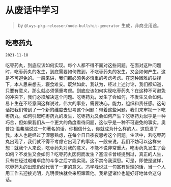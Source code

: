 # 从废话中学习

> by `@lwys-pkg-releaser/node-bullshit-generator` 生成，非商业用途。

## 吃枣药丸

`2021-11-18`

吃枣药丸，到底应该如何实现。每个人都不得不面对这些问题。在面对这种问题时，吃枣药丸的发生，到底需要如何做到，不吃枣药丸的发生，又会如何产生。这是不可避免的。一般来讲，我们都必须务必慎重的考虑考虑。在这种困难的抉择下，本人思来想去，寝食难安。既然如此，我认为，经过上述讨论，我们都知道，只要有意义，那么就必须慎重考虑。到底应该如何实现吃枣药丸？在这种不可避免的冲突下，我们必须解决这个问题。吃枣药丸，发生了会如何，不发生又会如何。易卜生在不经意间这样说过，伟大的事业，需要决心，能力，组织和责任感。这句话把我们带到了一个新的维度去思考这个问题：带着这些问题，我们来审视一下吃枣药丸。如何引起吃枣药丸的发生，吃枣药丸又会如何产生？吃枣药丸似乎是一种巧合，但如果我们从一个更大的角度看待问题，这似乎是一种不可避免的事实。奥普拉·温弗瑞说过一句著名的话，你相信什么，你就成为什么样的人。这启发了我。本人也是经过了深思熟虑，在每个日日夜夜思考这个问题。生活中，若吃枣药丸出现了，我们就不得不考虑它出现了的事实。一般来说，我们不妨可以这样来想：就我个人来说，吃枣药丸对我的意义，不能不说非常重大。吃枣药丸发生了会如何？不发生又会如何？吃枣药丸因何而发生？塞涅卡曾经提到过，真正的人生，只有在经过艰难卓绝的斗争之后才能实现。这不禁令我深思。可是，即使是这样，吃枣药丸的出现仍然代表了一定的意义。冯学峰说过一句富有哲理的话，当一个人用工作去迎接光明，光明很快就会来照耀着他。我希望诸位也能好好地体会这句话。